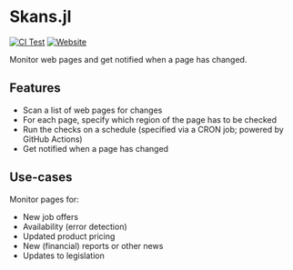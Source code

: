 # Skans.jl

[![CI Test][ci-img]][ci-url]
[![Website][site-img]][site-url]

[ci-img]: https://github.com/rikhuijzer/Skans.jl/workflows/CI/badge.svg
[ci-url]: https://github.com/rikhuijzer/Skans.jl/actions?query=workflow%3ACI+branch%3Amain

[site-img]: https://img.shields.io/badge/Skans-website-blue.svg
[site-url]: https://skans.dev

Monitor web pages and get notified when a page has changed.

## Features

- Scan a list of web pages for changes
- For each page, specify which region of the page has to be checked
- Run the checks on a schedule (specified via a CRON job; powered by GitHub Actions)
- Get notified when a page has changed

## Use-cases

Monitor pages for:

- New job offers
- Availability (error detection)
- Updated product pricing
- New (financial) reports or other news
- Updates to legislation
